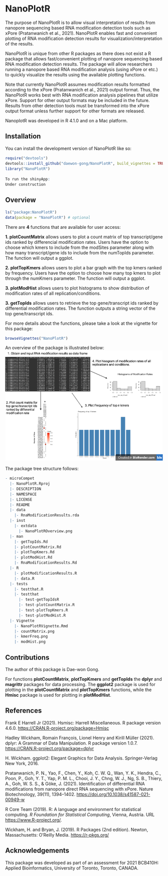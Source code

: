 
<!-- README.md is generated from README.Rmd. Please edit that file -->

# NanoPlotR

<!-- badges: start -->
<!-- badges: end -->

The purpose of NanoPlotR is to allow visual interpretation of results
from nanopore sequencing based RNA modification detection tools such as
xPore (Pratanwanich et al., 2021). NanoPlotR enables fast and convenient
plotting of RNA modification detection results for
visualization/interpretation of the results.

NanoPlotR is unique from other R packages as there does not exist a R
package that allows fast/convenient plotting of nanopore sequencing
based RNA modification detection results. The package will allow
researchers running a nanopore based RNA modification analysis (using
xPore or etc.) to quickly visualize the results using the available
plotting functions.

Note that currently NanoPlotR assumes modification results formatted
according to the xPore (Pratanwanich et al., 2021) output format. Thus,
the NanoPlotR works best with RNA modification analysis pipelines that
utilize xPore. Support for other output formats may be included in the
future. Results from other detection tools must be transformed into the
xPore output format unless further support for other formats are
released.

NanoplotR was developed in R 4.1.0 and on a Mac platform.

## Installation

You can install the development version of NanoPlotR like so:

``` r
require("devtools")
devtools::install_github("daewon-gong/NanoPlotR", build_vignettes = TRUE)
library("NanoPlotR")

To run the shinyApp:
Under construction
```

## Overview

``` r
ls("package:NanoPlotR")
data(package = "NanoPlotR") # optional
```

There are **4** functions that are available for user access:

**1. plotCountMatrix** allows users to plot a count matrix of top
transcript/gene ids ranked by differencial modification rates. Users
have the option to choose which kmers to include from the modSites
parameter along with how many transcript/gene ids to include from the
numTopIds parameter. The function will output a ggplot.

**2. plotTopKmers** allows users to plot a bar graph with the top kmers
ranked by frequency. Users have the option to choose how many top kmers
to plot through the numKmers parameter. The function will output a
ggplot.

**3. plotModHist** allows users to plot histograms to show distribution
of modification rates of all replication/conditions.

**3. getTopIds** allows users to retrieve the top gene/transcript ids
ranked by differential modification rates. The function outputs a string
vector of the top gene/transcript ids.

For more details about the functions, please take a look at the vignette
for this package:

``` r
browseVignettes("NanoPlotR")
```

An overview of the package is illustrated below:
![](./inst/extdata/NanoPlotROverview.png)

The package tree structure follows:

``` r
- microCompet
  |- NanoPlotR.Rproj
  |- DESCRIPTION
  |- NAMESPACE
  |- LICENSE
  |- README
  |- data
    |- RnaModificationResults.rda
  |- inst
    |- extdata
      |- NanoPlotROverview.png
  |- man
    |- getTopIds.Rd
    |- plotCountMatrix.Rd
    |- plotTopKmers.Rd
    |- plotModHist.Rd
    |- RnaModificationResults.Rd
  |- R
    |- plotModificationResults.R
    |- data.R
  |- tests
    |- testthat.R
    |- testthat
      |- test-getTopIdsR
      |- test-plotCountMatrix.R
      |- test-plotTopKmers.R
      |- test-plotModHist.R
  |- Vignette
    |- NanoPlotRVignette.Rmd
    |- countMatrix.png
    |- kmerFreq.png
    |- modHist.png
```

## Contributions

The author of this package is Dae-won Gong.

For functions **plotCountMatrix**, **plotTopKmers** and **getTopIds**
the **dplyr** and **magrittr** packages for data processing. The
**ggplot2** package is used for plotting in the **plotCountMatrix** and
**plotTopKmers** functions, while the **Hmisc** package is used for
plotting in **plotModHist**.

## References

Frank E Harrell Jr (2021). Hsmisc: Harrell Miscellaneous. R package
version 4.6.0. <https://CRAN.R-project.org/package=Hmisc>

Hadley Wickham, Romain François, Lionel Henry and Kirill Müller (2021).
dplyr: A Grammar of Data Manipulation. R package version 1.0.7.
<https://CRAN.R-project.org/package=dplyr>

H. Wickham. ggplot2: Elegant Graphics for Data Analysis. Springer-Verlag
New York, 2016.

Pratanwanich, P. N., Yao, F., Chen, Y., Koh, C. W. Q., Wan, Y. K.,
Hendra, C., Poon, P., Goh, Y. T., Yap, P. M. L., Chooi, J. Y., Chng, W.
J., Ng, S. B., Thiery, A., Goh, W. S. S., & Göke, J. (2021).
Identification of differential RNA modifications from nanopore direct
RNA sequencing with xPore. Nature Biotechnology, 39(11), 1394–1402.
<https://doi.org/10.1038/s41587-021-00949-w>

R Core Team (2019). R: A language and environment for statistical
computing. *R Foundation for Statistical Computing*, Vienna, Austria.
URL <https://www.R-project.org/>.

Wickham, H. and Bryan, J. (2019). R Packages (2nd edition). Newton,
Massachusetts: O’Reilly Media. <https://r-pkgs.org/>

## Acknowledgements

This package was developed as part of an assessment for 2021 BCB410H:
Applied Bioinformatics, University of Toronto, Toronto, CANADA.
